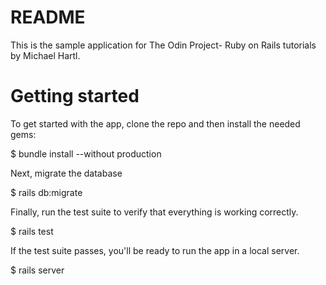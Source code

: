 # README

This is the sample application for The Odin Project- Ruby on Rails tutorials by Michael Hartl.

# Getting started

To get started with the app, clone the repo and then install the needed gems:

$ bundle install --without production

Next, migrate the database

$ rails db:migrate

Finally, run the test suite to verify that everything is working correctly.

$ rails test

If the test suite passes, you'll be ready to run the app in a local server.

$ rails server
